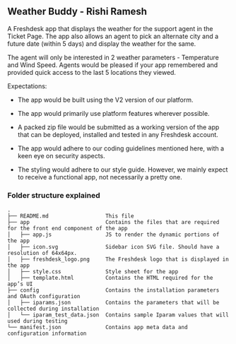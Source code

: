 ## Weather Buddy - Rishi Ramesh

A Freshdesk app that displays the weather for the support agent in the Ticket Page. The app also allows an agent to pick an alternate city and a future date (within 5 days) and display the weather for the same.

The agent will only be interested in 2 weather parameters - Temperature and Wind Speed. Agents would be pleased if your app remembered and provided quick access to the last 5 locations they viewed.

Expectations:

- The app would be built using the V2 version of our platform.

- The app would primarily use platform features wherever possible.

- A packed zip file would be submitted as a working version of the app that can be deployed, installed and tested in any Freshdesk account.

- The app would adhere to our coding guidelines mentioned here, with a keen eye on security aspects.

- The styling would adhere to our style guide. However, we mainly expect to receive a functional app, not necessarily a pretty one.

### Folder structure explained

    .
    ├── README.md                  This file
    ├── app                        Contains the files that are required for the front end component of the app
    │   ├── app.js                 JS to render the dynamic portions of the app
    │   ├── icon.svg               Sidebar icon SVG file. Should have a resolution of 64x64px.
    │   ├── freshdesk_logo.png     The Freshdesk logo that is displayed in the app
    │   ├── style.css              Style sheet for the app
    │   ├── template.html          Contains the HTML required for the app’s UI
    ├── config                     Contains the installation parameters and OAuth configuration
    │   ├── iparams.json           Contains the parameters that will be collected during installation
    │   └── iparam_test_data.json  Contains sample Iparam values that will used during testing
    └── manifest.json              Contains app meta data and configuration information
